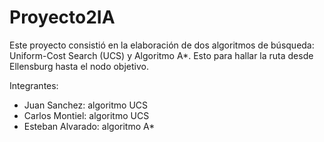 # Proyecto2IA
 
Este proyecto consistió en la elaboración de dos algoritmos de búsqueda: Uniform-Cost Search (UCS) y Algoritmo A*. Esto para hallar la ruta desde Ellensburg hasta el nodo objetivo.
 
 Integrantes:
  - Juan Sanchez: algoritmo UCS
  - Carlos Montiel: algoritmo UCS
  - Esteban Alvarado: algoritmo A*
